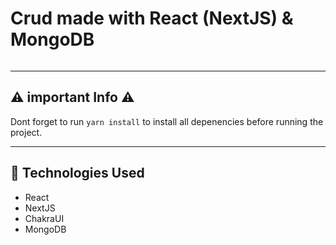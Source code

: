 # Crud made with React (NextJS) & MongoDB

<img src>


---


## ⚠️ important Info ⚠️
Dont forget to run `yarn install` to install all depenencies before running the project.

---
## 🚀 Technologies Used

  - React
  - NextJS
  - ChakraUI
  - MongoDB
